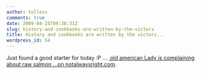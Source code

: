 ```yaml
---
author: tolleiv
comments: true
date: 2009-04-25T09:38:31Z
slug: history-and-cookbooks-are-written-by-the-victors
title: History and cookbooks are written by the victors...
wordpress_id: 54
---
```


Just found a good starter for today :P ... [ old american Lady is complaining about raw salmon ...on notalwaysright.com](http://notalwaysright.com/history-and-cookbooks-are-written-by-the-victors/1863).
